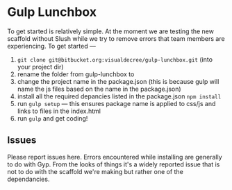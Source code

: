 # Gulp Lunchbox

To get started is relatively simple. At the moment we are testing the new scaffold without Slush while we try to remove errors that team members are experiencing. To get started —

1. `git clone git@bitbucket.org:visualdecree/gulp-lunchbox.git` (into your project dir)
2. rename the folder from gulp-lunchbox to <project-name>
3. change the project name in the package.json (this is because gulp will name the js files based on the name in the package.json)
4. install all the required depancies listed in the package.json `npm install`
5. run `gulp setup` — this ensures package name is applied to css/js and links to files in the index.html
6. run `gulp` and get coding!


## Issues

Please report issues here. Errors encountered while installing are generally to do with Gyp. From the looks of things it's a widely reported issue that is not to do with the scaffold we're making but rather one of the dependancies. 